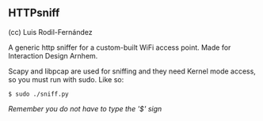 ## HTTPsniff
(cc) Luis Rodil-Fern&aacute;ndez

A generic http sniffer for a custom-built WiFi access point. Made for Interaction Design Arnhem.

Scapy and libpcap are used for sniffing and they need Kernel mode access, so you must run with sudo. Like so:

```
$ sudo ./sniff.py
```

_Remember you do not have to type the '$' sign_

